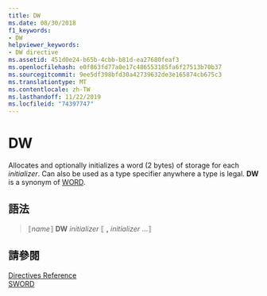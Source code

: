 ```yaml
---
title: DW
ms.date: 08/30/2018
f1_keywords:
- DW
helpviewer_keywords:
- DW directive
ms.assetid: 451d0e24-b65b-4cbb-b81d-ea27680feaf3
ms.openlocfilehash: e0f863fd77a0e17c486553185fa6f27513b70b37
ms.sourcegitcommit: 9ee5df398bfd30a42739632de3e165874cb675c3
ms.translationtype: MT
ms.contentlocale: zh-TW
ms.lasthandoff: 11/22/2019
ms.locfileid: "74397747"
---
```

# <a name="dw"></a>DW

Allocates and optionally initializes a word (2 bytes) of storage for each *initializer*. Can also be used as a type specifier anywhere a type is legal. **DW** is a synonym of [WORD](../../assembler/masm/word.md).

## <a name="syntax"></a>語法

> ⟦*name*⟧ **DW** *initializer* ⟦ __,__ *initializer* ...⟧

## <a name="see-also"></a>請參閱

[Directives Reference](../../assembler/masm/directives-reference.md)\
[SWORD](../../assembler/masm/sword.md)
